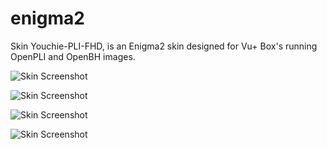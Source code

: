 # enigma2
Skin Youchie-PLI-FHD, is an Enigma2 skin designed for Vu+ Box's running OpenPLI and OpenBH images.

![Skin Screenshot](https://github.com/smcam/enigma2/blob/main/ScreenShot/00.jpg)

![Skin Screenshot](https://github.com/smcam/enigma2/blob/main/ScreenShot/01.jpg)

![Skin Screenshot](https://github.com/smcam/enigma2/blob/main/ScreenShot/02.jpg)

![Skin Screenshot](https://github.com/smcam/enigma2/blob/main/ScreenShot/03.jpg)
